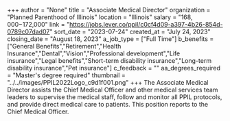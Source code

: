 +++
author = "None"
title = "Associate Medical Director"
organization = "Planned Parenthood of Illinois"
location = "Illinois"
salary = "$168,000-$172,000"
link = "https://jobs.lever.co/ppil/c0cf4d09-a397-4b26-854d-0789c07dad07"
sort_date = "2023-07-24"
created_at = "July 24, 2023"
closing_date = "August 18, 2023"
a_job_type = ["Full Time"]
b_benefits = ["General Benefits","Retirement","Health Insurance","Dental","Vision","Professional development","Life insurance","Legal benefits","Short-term disability insurance","Long-term disability insurance","Pet insurance"]
c_feedback = ""
aa_degrees_required = "Master's degree required"
thumbnail = "../../images/PPIL2022Logo_c9d1f001.png"
+++
The Associate Medical Director assists the Chief Medical Officer and other medical services team leaders to supervise the medical staff, follow and monitor all PPIL protocols, and provide direct medical care to patients. This position reports to the Chief Medical Officer.